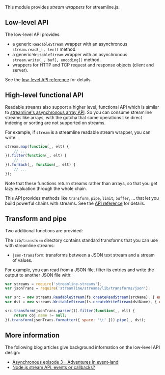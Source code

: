 This module provides _stream wrappers_ for streamline.js. 

## Low-level API

The low-level API provides

* a generic `ReadableStream` wrapper with an asynchronous `stream.read(_[, len])` method.
* a generic `WritableStream` wrapper with an asynchronous `stream.write(_, buf[, encoding])` method.
* wrappers for HTTP and TCP request and response objects (client and server).

See the [low-level API reference](lib/streams.md) for details.

## High-level functional API

Readable streams also support a higher level, functional API which is similar to [streamline's asynchronous array API](https://github.com/Sage/streamlinejs/blob/master/lib/compiler/builtins.md). So you can consume streamline streams like arrays, with the gotcha that some operations like direct indexing or sorting are not supported on streams. 

For example, if `stream` is a streamline readable stream wrapper, you can write:

``` javascript
stream.map(function(_, elt) {
	// ...
}).filter(function(_, elt) {
	// ...
}).forEach(_, function(_, elt) {
	// ...
});
```

Note that these functions return streams rather than arrays, so that you get lazy evaluation through the whole chain.

This API provides methods like `transform`, `pipe`, `limit`, `buffer`, ... that let you build powerful chains with streams. See the [API reference](https://github.com/Sage/streamline-streams/blob/master/lib/api.md) for details.

## Transform and pipe

Two additional functions are provided:

The `lib/transform` directory contains standard transforms that you can use with streamline streams:

* `json-transform`: transforms between a JSON text stream and a stream of values.

For example, you can read from a JSON file, filter its entries and write the output to another JSON file with:

``` javascript
var streams = require('streamline-streams');
var jsonTrans = require('streamline/streams/lib/transforms/json');

var src = new streams.ReadableStream(fs.createReadStream(srcName), { encoding: 'utf8' });
var dst = new streams.WritableStream(fs.createWriteStream(dstName), { encoding: 'utf8' });

src.transform(jsonTrans.parser()).filter(function(_, elt) {
	return obj.name != null;
}).transform(jsonTrans.formatter({ space: '\t' })).pipe(_, dst);
```

## More information

The following blog articles give background information on the low-level API design:

* [Asynchronous episode 3 – Adventures in event-land](http://bjouhier.wordpress.com/2011/04/25/asynchronous-episode-3-adventures-in-event-land/)
* [Node.js stream API: events or callbacks?](http://bjouhier.wordpress.com/2012/07/04/node-js-stream-api-events-or-callbacks/)